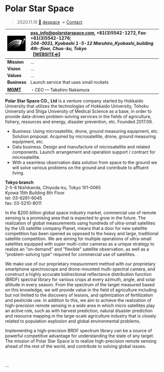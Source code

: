 # Polar Star Space
> 2020.11.19 [🚀](../../../index/index.md) [despace](../index.md) → [Contact](../contact.md)

|[![](../f/contact/p/polar_star_space_logo1_thumb.webp)](../f/contact/p/polar_star_space_logo1.webp)|<pss_info@polarstarspace.com>, +81(3)5542-1272, Fax: +81(3)5542-1276;<br> *104-0031, Kyobashi 1-5-12 Maruhiro_Kyobashi_building 4th-floor, Chuo-ku, Tokyo*<br> 【[WEBSITE ⎆](http://polarstarspace.com/)】|
|:-|:-|
|**Mission**|…|
|**Vision**|…|
|**Values**|…|
|**Business**|Launch service that uses small rockets|
|**[MGMT](../mgmt.md)**|・CEO — Takahiro Nakamura|

**Polar Star Space CO., Ltd** is a venture company started by Hokkaido University that utilizes the technologies of Hokkaido University, Tohoku University and Shiga University of Medical Science as a base, in order to provide data-driven problem-solving services in the fields of agriculture, fishery, resources and energy, disaster prevention, etc. Founded 2017.09.

   - Business: Using microsatellite, drone, ground measuring equipment, etc. Solution proposal. Acquired by microsatellite, drone, ground measuring equipment, etc.
   - Data business. Design and manufacture of microsatellite and related components. Launch arrangement and operation support / contract for microsatellite.
   - With a seamless observation data solution from space to the ground we will solve various problems on the ground and contribute to affluent living.

**Tokyo branch**  
2-5-8 Nishikanda, Chiyoda-ku, Tokyo 101-0065  
Kyowa 15th Building 8th Floor  
tel: 03-6261-6045  
fax: 03-5210-8011

In the $200 billion global space industry market, commercial use of remote sensing is a promising area that is expected to grow in the future. The realization of global measurements using hundreds of ultra-small satellites by the US satellite company Planet, means that a door for new satellite competition has been opened as opposed to the heavy and large, traditional satellite competition. We are aiming for multiple operations of ultra-small satellites equipped with super multi-color cameras as a unique strategy to realize an "on-demand" and "flexible" satellite observation, as well as a “problem-solving type" required for commercial use of satellites. .

We make use of our proprietary measurement method with our proprietary smartphone spectroscope and drone-mounted multi-spectral camera, and construct a highly accurate bidirectional reflectance distribution function
(BRDF) spectral library for various crops at every azimuth, angle, and solar altitude in every season. From the spectrum of the target measured based on this knowledge, we will provide value in the field of agriculture including but not limited to the discovery of lesions, and optimization of fertilization and pesticide use. In addition to this, we aim to achieve the realization of high-precision remote sensing in a wide area in which micro satellites play an active role, such as with harvest prediction, natural disaster prediction and resource mapping in the large-scale agriculture industry that is closely related to population explosion and global environmental problems.

Implementing a high-precision BRDF spectrum library can be a source of powerful competitive advantage for understanding the state of any target.
The mission of Polar Star Space is to realize high-precision remote sensing ahead of the rest of the world, and contribute to solving global issues.

<p style="page-break-after:always"> </p>

…
